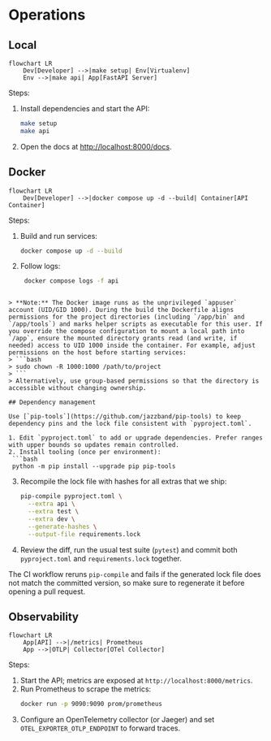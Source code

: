 # Operations

## Local
```mermaid
flowchart LR
    Dev[Developer] -->|make setup| Env[Virtualenv]
    Env -->|make api| App[FastAPI Server]
```
Steps:
1. Install dependencies and start the API:
   ```bash
   make setup
   make api
   ```
2. Open the docs at [http://localhost:8000/docs](http://localhost:8000/docs).

## Docker
```mermaid
flowchart LR
    Dev[Developer] -->|docker compose up -d --build| Container[API Container]
```
Steps:
1. Build and run services:
   ```bash
   docker compose up -d --build
   ```
2. Follow logs:
   ```bash
    docker compose logs -f api
  ```

> **Note:** The Docker image runs as the unprivileged `appuser` account (UID/GID 1000). During the build the Dockerfile aligns permissions for the project directories (including `/app/bin` and `/app/tools`) and marks helper scripts as executable for this user. If you override the compose configuration to mount a local path into `/app`, ensure the mounted directory grants read (and write, if needed) access to UID 1000 inside the container. For example, adjust permissions on the host before starting services:
> ```bash
> sudo chown -R 1000:1000 /path/to/project
> ```
> Alternatively, use group-based permissions so that the directory is accessible without changing ownership.

## Dependency management

Use [`pip-tools`](https://github.com/jazzband/pip-tools) to keep dependency pins and the lock file consistent with `pyproject.toml`.

1. Edit `pyproject.toml` to add or upgrade dependencies. Prefer ranges with upper bounds so updates remain controlled.
2. Install tooling (once per environment):
   ```bash
   python -m pip install --upgrade pip pip-tools
   ```
3. Recompile the lock file with hashes for all extras that we ship:
   ```bash
   pip-compile pyproject.toml \
     --extra api \
     --extra test \
     --extra dev \
     --generate-hashes \
     --output-file requirements.lock
   ```
4. Review the diff, run the usual test suite (`pytest`) and commit both `pyproject.toml` and `requirements.lock` together.

The CI workflow reruns `pip-compile` and fails if the generated lock file does not match the committed version, so make sure to regenerate it before opening a pull request.

## Observability
```mermaid
flowchart LR
    App[API] -->|/metrics| Prometheus
    App -->|OTLP| Collector[OTel Collector]
```
Steps:
1. Start the API; metrics are exposed at `http://localhost:8000/metrics`.
2. Run Prometheus to scrape the metrics:
   ```bash
   docker run -p 9090:9090 prom/prometheus
   ```
3. Configure an OpenTelemetry collector (or Jaeger) and set `OTEL_EXPORTER_OTLP_ENDPOINT` to forward traces.

